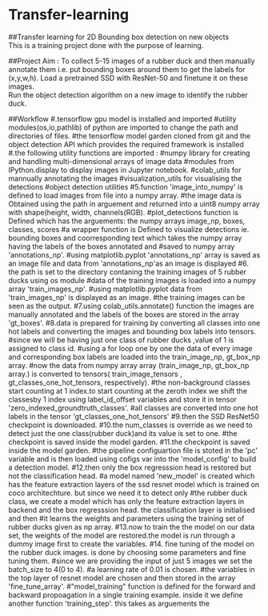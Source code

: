 # Transfer-learning

##Transfer learning for 2D Bounding box detection on new objects	
This is a training project done with the purpose of learning.

##Project Aim :
To collect 5-15 images of a rubber duck and then manually annotate them i.e. put bounding boxes around them to get the labels for (x,y,w,h).
Load a pretrained SSD with ResNet-50 and finetune it on these images.  	
Run the object detection algorithm on a new image to identify the rubber duck.

##Workflow
#.tensorflow gpu model is installed and imported
#utility modules(os,io,pathlib) of python are imported to change the path and directories of files.
#the tensorflow model garden cloned from git and  the object detection API which provides the required framework is installed
#.the following utility functions are imported :
#numpy  library for creating and handling multi-dimensional arrays of image data
#modules from IPython.display to display images in Jupyter notebook.
#colab_utils for mannually annotating the images 
#visualization_utils for visualising the detections
#object detection utilities 
#5.function 'image_into_numpy' is defined to load images from file into a numpy array.
#the image data is Obtained using the path in arguement and returned into a uint8 numpy array with shape(height, width, channels(RGB).
#plot_detections function is Defined which has the arguements: the numpy arrays image_np, boxes, classes,   scores
#a wrapper function is Defined  to visualize detections ie. bounding boxes and coorresponding text which takes the numpy array having the labels of the boxes annotated and #saved  to numpy array 'annotations_np'.
#using matplotlib.pyplot 'annotations_np' array is saved as an image file and data from 'annotations_np'as an image is displayed 
#6. the path is set to the directory contaning the training images of 5 rubber ducks using os module
#data of the training images is loaded into a numpy array 'train_images_np'.
#using matplotlib.pyplot data  from 'train_images_np' is displayed as an image.
#the training images can be seen as the output.
#7.using colab_utils.annotate() function the images are manually annotated and the labels of the boxes are stored in the array 'gt_boxes'.
#8.data is prepared  for training by converting all classes into one hot labels and converting the images and bounding box labels into tensors.
#since we will be having just one class of rubber ducks ,value of 1 is assigned to class id.
#using a for loop one by one the data of every image and corresponding box labels are loaded into the train_image_np, gt_box_np array.
#now the data from numpy array array (train_image_np, gt_box_np array.) is converted to tensors( train_image_tensors , gt_classes_one_hot_tensors, respectively).
#the non-background classes start counting at 1 index.to start counting at the zeroth index we shift the classesby 1 index using label_id_offset variables and store it in tensor 'zero_indexed_groundtruth_classes'.
#all classes  are converted into one hot labels in the tensor 'gt_classes_one_hot_tensors'
#9.then the SSD ResNet50 checkpoint is downloaded.
#10.the num_classes is override as we need to detect just the one class(rubber duck)and its value is set to one.
#the checkpoint is saved inside the model garden.
#11.the checkpoint is saved inside the model garden.
#the pipeline configuartion file is stoted in  the 'pc' variable and is then loaded using cofigs var into the 'model_config' to build a detection model.
#12.then only the box regresssion head is restored but not the classification head.
#a model named 'new_model' is created which has the feature extraction layers of the ssd resnet model which is trained on coco architechture. but since we need it to detect only #the rubber duck class, we create a model which has only the feature extraction layers in backend and the box regresssion head. the classification layer is initialised and then #it learns the weights and parameters using the training set of rubber ducks given as np array.
#13.now to train the the model on our data set, the weights of the model are restored.the model is run through a dummy image first to create the variables.
#14. fine tuning of the model on the rubber duck images. is done by choosing some parameters and fine tuning them.
#since we are providing the input of just 5 images we set the batch_size to 4(0 to 4).
#a learning rate of 0.01 is chosen.
#the variables in the top layer of resnet model are chosen and then stored in the array 'fine_tune_array'.
#"model_training" function is defined for the forward and backward propoagation in a single training example. inside it we define another function 'training_step'. this takes as arguements the 

  


  
  
    

  
